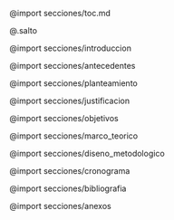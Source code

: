 <!-- Protocolo para Tesis. v0.0.1
    Por:
        - Luis González
        - Bayardo Falcón
        - Jean Torrez
 -->

<!-- <section id="portada">
<h1>Propuesta de desarrollo de un lenguaje de programación en español con enfoque didáctico, dirigido a estudiantes de la sede regional UNI Norte, Estelí.</h1>
</section> -->

@import secciones/toc.md

@.salto

@import secciones/introduccion

@import secciones/antecedentes

@import secciones/planteamiento

@import secciones/justificacion

@import secciones/objetivos

@import secciones/marco_teorico

@import secciones/diseno_metodologico

@import secciones/cronograma

@import secciones/bibliografia

@import secciones/anexos

